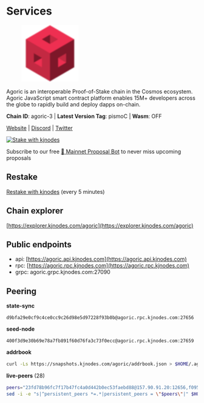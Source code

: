 # Services

<figure><img src="https://raw.githubusercontent.com/kj89/cosmos-images/main/logos/agoric.png" width="150" alt=""><figcaption></figcaption></figure>

Agoric is an interoperable Proof-of-Stake chain in the Cosmos ecosystem.  Agoric JavaScript smart contract platform enables 15M+ developers across the  globe to rapidly build and deploy dapps on-chain.

**Chain ID**: agoric-3 | **Latest Version Tag**: pismoC | **Wasm**: OFF

[Website](https://agoric.com) | [Discord](https://discord.com/invite/qDW8DRes4s) | [Twitter](https://twitter.com/agoric)

[![Stake with kjnodes](https://i.ibb.co/cr44Q8j/button-stake-with-kjnodes.png)](https://restake.app/agoric/agoricvaloper1ku5sm2twlsywdrp4wz3kfwgyrtqtp0lpr3nvk8)

Subscribe to our free [🤖 Mainnet Proposal Bot](https://t.me/kjnodes_proposal_bot) to never miss upcoming proposals

## Restake

[Restake with kjnodes](https://restake.app/agoric/agoricvaloper1ku5sm2twlsywdrp4wz3kfwgyrtqtp0lpr3nvk8) (every 5 minutes)
## Chain explorer
[https://explorer.kjnodes.com/agoric](https://explorer.kjnodes.com/agoric)

## Public endpoints

* api: [https://agoric.api.kjnodes.com](https://agoric.api.kjnodes.com)
* rpc: [https://agoric.rpc.kjnodes.com](https://agoric.rpc.kjnodes.com)
* grpc: agoric.grpc.kjnodes.com:27090

## Peering

**state-sync**

```text
d9bfa29e0cf9c4ce0cc9c26d98e5d97228f93b0b@agoric.rpc.kjnodes.com:27656
```

**seed-node**

```text
400f3d9e30b69e78a7fb891f60d76fa3c73f0ecc@agoric.rpc.kjnodes.com:27659
```

**addrbook**
```bash
curl -Ls https://snapshots.kjnodes.com/agoric/addrbook.json > $HOME/.agoric/config/addrbook.json
```

**live-peers** (28)
```bash
peers="23fd78b96fc7f17b47fc4a0d442b0ec53faebd88@157.90.91.20:12656,f095bb53006ebddcbbf29c8df70dddcba6419e36@142.93.145.13:26656,d9bfa29e0cf9c4ce0cc9c26d98e5d97228f93b0b@65.109.88.38:27656,0837c0dac0bb15e79e64207bb0fa5a9a6fa42ad4@178.62.116.62:26656,0f642db2770d4dd3e0d030b2f14f1365e40f3b38@82.100.58.101:26657,37933cb8069e22554e454294d529eddb0fdae145@52.56.185.212:26656,506f9bca6ce2f29a2556427f90693a8ee1b100ff@178.128.238.183:26060,cccbc2151821e498e03a3a3df9115618571262a7@35.215.1.238:26656,85393883ac84551737d1f14347e0ffb0db87498f@3.234.241.191:26656,c041ac25e8d0f34b453ebdbae00e72cad4bd7fd1@3.1.218.117:26656,a38a30c1dd31f63be2befd40b82964b215c3c288@165.22.251.28:26656,0464c8dded70d01f5ab50a8d6047a6b27ddf2ccd@84.244.95.232:26656,63bd6649f80362ce513027d99ef32c826fdbd259@45.9.62.136:26656,711f6f36a6ec3924b6d721de6adce604092e59f2@116.202.226.169:26656,ca4c3b9d0cf78d934a3b972c328db2e4a9a66c42@64.32.40.114:26656,9e673680df593d841b0e09c49f87409654d84ae9@95.217.202.49:37656,576e4e90b785fb16c129a0141b57342e51fd61b4@193.176.85.156:26656,9ed68bef54712b46713ac755ab7a6e7ad30694ef@192.99.44.79:14456,b37f20e94ab5164cfcc25c3ba5816ba5a272a22c@46.4.116.21:26656,d03a9974f14ae380fdb7caf46ec71ce5278f0356@34.72.231.9:26656,d56af8cb0716909f9b804e7dec8c1d34ae4eed16@65.108.142.81:26676,ebc272824924ea1a27ea3183dd0b9ba713494f83@195.3.220.135:27106,4518031666b916836749b794cc249b0b47b7b312@95.217.196.54:2610,ee236040d06e78d70c3f34722407857615b1a755@34.69.117.194:26656,e759de7a872eff293ab1316a0745eb5fdd5614f3@88.217.142.187:26656,e70955351f601ea5be9a9bf41032949a777f31b3@207.244.255.229:10003,47c35c8137ad2098e0b2a79077fea93a530034d8@185.144.83.130:26656,90f39ace82550b0e3b0c63ac0435f1935baba725@65.109.35.50:20658"
sed -i -e "s|^persistent_peers *=.*|persistent_peers = \"$peers\"|" $HOME/.agoric/config/config.toml
```
